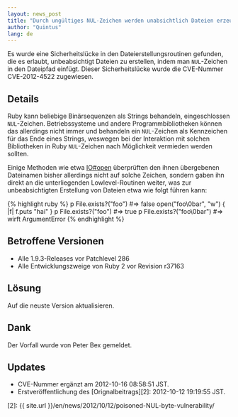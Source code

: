 ```yaml
---
layout: news_post
title: "Durch ungültiges NUL-Zeichen werden unabsichtlich Dateien erzeugt (CVE-2012-4522)"
author: "Quintus"
lang: de
---
```


Es wurde eine Sicherheitslücke in den Dateierstellungsroutinen gefunden,
die es erlaubt, unbeabsichtigt Dateien zu erstellen, indem man
`NUL`-Zeichen in den Dateipfad einfügt.
Dieser Sicherheitslücke wurde die CVE-Nummer CVE-2012-4522 zugewiesen.

## Details

Ruby kann beliebige Binärsequenzen als Strings behandeln, eingeschlossen
`NUL`-Zeichen. Betriebssysteme und andere Programmbibliotheken können
das allerdings nicht immer und behandeln ein `NUL`-Zeichen als
Kennzeichen für das Ende eines Strings, weswegen bei der Interaktion mit
solchen Bibliotheken in Ruby `NUL`-Zeichen nach Möglichkeit vermieden
werden sollten.

Einige Methoden wie etwa [IO#open][1] überprüften den ihnen übergebenen
Dateinamen bisher allerdings nicht auf solche Zeichen, sondern gaben ihn
direkt an die unterliegenden Lowlevel-Routinen weiter, was zur
unbeabsichtigten Erstellung von Dateien etwa wie folgt führen kann:

{% highlight ruby %}
p File.exists?("foo")      #=> false
open("foo\0bar", "w") { |f| f.puts "hai" }
p File.exists?("foo")      #=> true
p File.exists?("foo\0bar") #=> wirft ArgumentError
{% endhighlight %}

## Betroffene Versionen

* Alle 1.9.3-Releases vor Patchlevel 286
* Alle Entwicklungszweige von Ruby 2 vor Revision r37163

## Lösung

Auf die neuste Version aktualisieren.

## Dank

Der Vorfall wurde von Peter Bex gemeldet.

## Updates

* CVE-Nummer ergänzt am 2012-10-16 08:58:51 JST.
* Erstveröffentlichung des [Orignalbeitrags][2]\: 2012-10-12 19:19:55
  JST.



[1]: http://www.ruby-doc.org/core-1.9.3/IO.html#method-c-popen
[2]: {{ site.url }}/en/news/2012/10/12/poisoned-NUL-byte-vulnerability/
